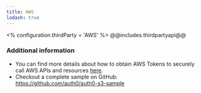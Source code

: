 ```yaml
---
title: AWS
lodash: true
---
```

<% configuration.thirdParty = 'AWS' %>
@@includes.thirdpartyapi@@

### Additional information

* You can find more details about how to obtain AWS Tokens to securely call AWS APIs and resources [here](@@base_url@@/aws#2).
* Checkout a complete sample on GitHub: <https://github.com/auth0/auth0-s3-sample>
